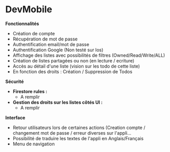 # DevMobile
<b>Fonctionnalités</b>
<ul>
  <li>Création de compte</li>
  <li>Récupération de mot de passe</li>
  <li>Authentification email/mot de passe</li>
  <li>Authentification Google (Non testé sur Ios)</li>
  <li>Affichage des listes avec possibilités de filtres (Owned/Read/Write/ALL)</li>
  <li>Création de listes partagées ou non (en lecture / ecriture)</li>
  <li>Accès au détail d'une liste (vision sur les todo de cette liste)</li>
  <li>En fonction des droits : Création / Suppression de Todos</li>
</ul>
  <b>Sécurité</b>
  <ul>
    <li> <b>Firestore rules :</b>
      <ul>
        <li> A remplir </li>
      </ul>
    </li>
    <li> <b>Gestion des droits sur les listes côtés UI :</b>
      <ul>
        <li> A remplir </li>
      </ul>
    </li>
  </ul>
  
  <b>Interface</b>
  <ul>
  <li>Retour utilisateurs lors de certaines actions (Creation compte / changement mot de passe / erreur diverses sur l'appli...</li>
  <li>Possibilité de traduire les textes de l'appli en Anglais/Français</li>
  <li>Menu de navigation</li>
</ul>
